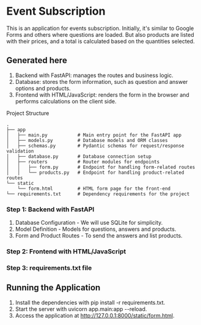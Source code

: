 # Event Subscription
This is an application for events subscription. Initially, it's similar to Google Forms and others where questions are loaded. But also products are listed with their prices, and a total is calculated based on the quantities selected.


## Generated here

1. Backend with FastAPI: manages the routes and business logic.
2. Database: stores the form information, such as question and answer options and products.
3. Frontend with HTML/JavaScript: renders the form in the browser and performs calculations on the client side.


Project Structure

```
.
├── app
│   ├── main.py           # Main entry point for the FastAPI app
│   ├── models.py         # Database models and ORM classes
│   ├── schemas.py        # Pydantic schemas for request/response validation
│   ├── database.py       # Database connection setup
│   ├── routers           # Router modules for endpoints
│   │   ├── form.py       # Endpoint for handling form-related routes
│   │   └── products.py   # Endpoint for handling product-related routes
└── static
    └── form.html         # HTML form page for the front-end
└── requirements.txt      # Dependency requirements for the project
```

### Step 1: Backend with FastAPI

1. Database Configuration - We will use SQLite for simplicity.
2. Model Definition - Models for questions, answers and products.
3. Form and Product Routes - To send the answers and list products.


### Step 2: Frontend with HTML/JavaScript

### Step 3: requirements.txt file


## Running the Application

1. Install the dependencies with pip install -r requirements.txt.
2. Start the server with uvicorn app.main:app --reload.
3. Access the application at http://127.0.0.1:8000/static/form.html.
